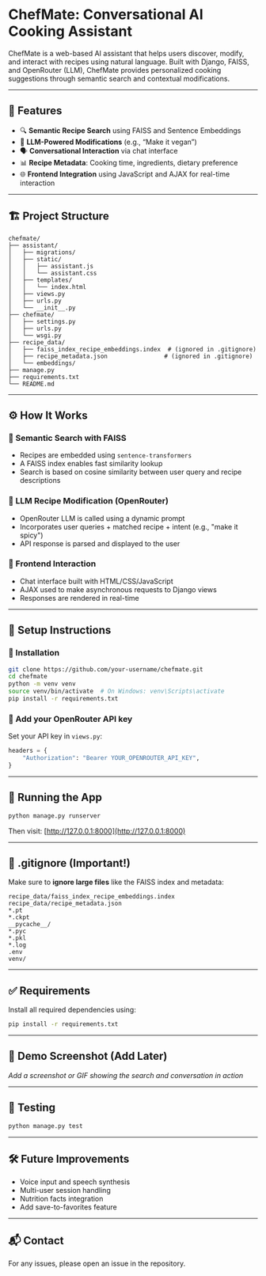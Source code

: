 # ChefMate: Conversational AI Cooking Assistant

ChefMate is a web-based AI assistant that helps users discover, modify, and interact with recipes using natural language. Built with Django, FAISS, and OpenRouter (LLM), ChefMate provides personalized cooking suggestions through semantic search and contextual modifications.

---

## 🚀 Features

- 🔍 **Semantic Recipe Search** using FAISS and Sentence Embeddings
- 🧠 **LLM-Powered Modifications** (e.g., “Make it vegan”)
- 🗣️ **Conversational Interaction** via chat interface
- 📊 **Recipe Metadata**: Cooking time, ingredients, dietary preference
- 🌐 **Frontend Integration** using JavaScript and AJAX for real-time interaction

---

## 🏗️ Project Structure

```
chefmate/
├── assistant/
│   ├── migrations/
│   ├── static/
│   │   ├── assistant.js
│   │   └── assistant.css
│   ├── templates/
│   │   └── index.html
│   ├── views.py
│   ├── urls.py
│   └── __init__.py
├── chefmate/
│   ├── settings.py
│   ├── urls.py
│   └── wsgi.py
├── recipe_data/
│   ├── faiss_index_recipe_embeddings.index  # (ignored in .gitignore)
│   ├── recipe_metadata.json                # (ignored in .gitignore)
│   └── embeddings/
├── manage.py
├── requirements.txt
└── README.md
```

---

## ⚙️ How It Works

### 🔎 Semantic Search with FAISS

- Recipes are embedded using `sentence-transformers`
- A FAISS index enables fast similarity lookup
- Search is based on cosine similarity between user query and recipe descriptions

### 🧠 LLM Recipe Modification (OpenRouter)

- OpenRouter LLM is called using a dynamic prompt
- Incorporates user queries + matched recipe + intent (e.g., "make it spicy")
- API response is parsed and displayed to the user

### 📡 Frontend Interaction

- Chat interface built with HTML/CSS/JavaScript
- AJAX used to make asynchronous requests to Django views
- Responses are rendered in real-time

---

## 📝 Setup Instructions

### 🔧 Installation

```bash
git clone https://github.com/your-username/chefmate.git
cd chefmate
python -m venv venv
source venv/bin/activate  # On Windows: venv\Scripts\activate
pip install -r requirements.txt
```

### 🔑 Add your OpenRouter API key

Set your API key in `views.py`:

```python
headers = {
    "Authorization": "Bearer YOUR_OPENROUTER_API_KEY",
}
```

---

## 🏃 Running the App

```bash
python manage.py runserver
```

Then visit: [http://127.0.0.1:8000](http://127.0.0.1:8000)

---

## 📂 .gitignore (Important!)

Make sure to **ignore large files** like the FAISS index and metadata:

```
recipe_data/faiss_index_recipe_embeddings.index
recipe_data/recipe_metadata.json
*.pt
*.ckpt
__pycache__/
*.pyc
*.pkl
*.log
.env
venv/
```

---

## ✅ Requirements

Install all required dependencies using:

```bash
pip install -r requirements.txt
```

---

## 📸 Demo Screenshot (Add Later)

_Add a screenshot or GIF showing the search and conversation in action_

---

## 🧪 Testing

```bash
python manage.py test
```

---

## 🛠️ Future Improvements

- Voice input and speech synthesis
- Multi-user session handling
- Nutrition facts integration
- Add save-to-favorites feature

---

## 📬 Contact

For any issues, please open an issue in the repository.
